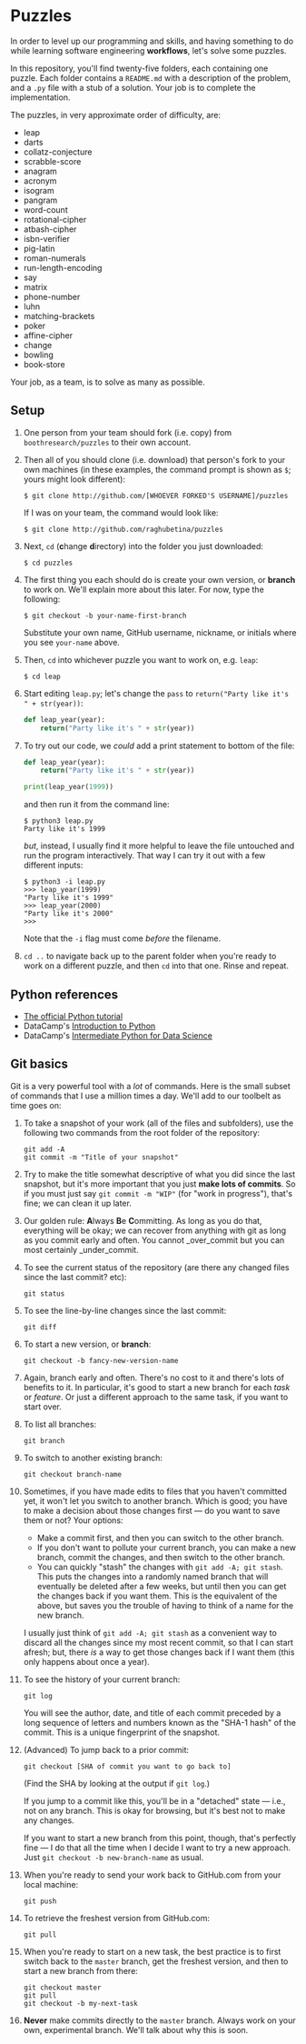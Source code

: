 # Puzzles

In order to level up our programming and skills, and having something to do while learning software engineering **workflows**, let's solve some puzzles.

In this repository, you'll find twenty-five folders, each containing one puzzle. Each folder contains a `README.md` with a description of the problem, and a `.py` file with a stub of a solution. Your job is to complete the implementation.

The puzzles, in very approximate order of difficulty, are:

 - leap
 - darts
 - collatz-conjecture
 - scrabble-score
 - anagram
 - acronym
 - isogram
 - pangram
 - word-count
 - rotational-cipher
 - atbash-cipher
 - isbn-verifier
 - pig-latin
 - roman-numerals
 - run-length-encoding
 - say
 - matrix
 - phone-number
 - luhn
 - matching-brackets
 - poker
 - affine-cipher
 - change
 - bowling
 - book-store

Your job, as a team, is to solve as many as possible.

## Setup
 
 1. One person from your team should fork (i.e. copy) from `boothresearch/puzzles` to their own account.
 1. Then all of you should clone (i.e. download) that person's fork to your own machines (in these examples, the command prompt is shown as `$`; yours might look different):

    ```
    $ git clone http://github.com/[WHOEVER FORKED'S USERNAME]/puzzles
    ```

    If I was on your team, the command would look like:

    ```
    $ git clone http://github.com/raghubetina/puzzles
    ```

 1. Next, `cd` (**c**hange **d**irectory) into the folder you just downloaded:

    ```
    $ cd puzzles
    ```

 1. The first thing you each should do is create your own version, or **branch** to work on. We'll explain more about this later. For now, type the following:

    ```
    $ git checkout -b your-name-first-branch
    ```

    Substitute your own name, GitHub username, nickname, or initials where you see `your-name` above.

 1. Then, `cd` into whichever puzzle you want to work on, e.g. `leap`:

    ```
    $ cd leap
    ```
 1. Start editing `leap.py`; let's change the `pass` to `return("Party like it's " + str(year))`:

    ```python
    def leap_year(year):
        return("Party like it's " + str(year))
    ```

 1. To try out our code, we _could_ add a print statement to bottom of the file:

    ```python
    def leap_year(year):
        return("Party like it's " + str(year))
    
    print(leap_year(1999))
    ```

    and then run it from the command line:

    ```
    $ python3 leap.py
    Party like it's 1999
    ```

    _but_, instead, I usually find it more helpful to leave the file untouched and run the program interactively. That way I can try it out with a few different inputs:

    ```
    $ python3 -i leap.py
    >>> leap_year(1999)
    "Party like it's 1999"
    >>> leap_year(2000)
    "Party like it's 2000"
    >>>
    ```

    Note that the `-i` flag must come _before_ the filename.

 1. `cd ..` to navigate back up to the parent folder when you're ready to work on a different puzzle, and then `cd` into that one. Rinse and repeat.

## Python references

 - [The official Python tutorial](https://docs.python.org/3/tutorial/)
 - DataCamp's [Introduction to Python](https://www.datacamp.com/courses/intro-to-python-for-data-science)
 - DataCamp's [Intermediate Python for Data Science](https://www.datacamp.com/courses/intermediate-python-for-data-science)

## Git basics

Git is a very powerful tool with a _lot_ of commands. Here is the small subset of commands that I use a million times a day. We'll add to our toolbelt as time goes on:

 1. To take a snapshot of your work (all of the files and subfolders), use the following two commands from the root folder of the repository:

    ```
    git add -A
    git commit -m "Title of your snapshot"
    ```

 1. Try to make the title somewhat descriptive of what you did since the last snapshot, but it's more important that you just **make lots of commits**. So if you must just say `git commit -m "WIP"` (for "work in progress"), that's fine; we can clean it up later.
 1. Our golden rule: **A**lways **B**e **C**ommitting. As long as you do that, everything will be okay; we can recover from anything with git as long as you commit early and often. You cannot _over_commit but you can most certainly _under_commit.
 1. To see the current status of the repository (are there any changed files since the last commit? etc):

    ```
    git status
    ```
 
 1. To see the line-by-line changes since the last commit:

    ```
    git diff
    ```

 1. To start a new version, or **branch**:

    ```
    git checkout -b fancy-new-version-name
    ```
 1. Again, branch early and often. There's no cost to it and there's lots of benefits to it. In particular, it's good to start a new branch for each _task_ or _feature_. Or just a different approach to the same task, if you want to start over.
 1. To list all branches:

    ```
    git branch
    ```

 1. To switch to another existing branch:

    ```
    git checkout branch-name
    ```

 1. Sometimes, if you have made edits to files that you haven't committed yet, it won't let you switch to another branch. Which is good; you have to make a decision about those changes first — do you want to save them or not? Your options:

    - Make a commit first, and then you can switch to the other branch.
    - If you don't want to pollute your current branch, you can make a new branch, commit the changes, and then switch to the other branch.
    - You can quickly "stash" the changes with `git add -A; git stash`. This puts the changes into a randomly named branch that will eventually be deleted after a few weeks, but until then you can get the changes back if you want them. This is the equivalent of the above, but saves you the trouble of having to think of a name for the new branch.
    
    I usually just think of `git add -A; git stash` as a convenient way to discard all the changes since my most recent commit, so that I can start afresh; but, there _is_ a way to get those changes back if I want them (this only happens about once a year).
 
 1. To see the history of your current branch:

    ```
    git log
    ```

    You will see the author, date, and title of each commit preceded by a long sequence of letters and numbers known as the "SHA-1 hash" of the commit. This is a unique fingerprint of the snapshot.

 1. (Advanced) To jump back to a prior commit:

    ```
    git checkout [SHA of commit you want to go back to]
    ```

    (Find the SHA by looking at the output if `git log`.)

    If you jump to a commit like this, you'll be in a "detached" state — i.e., not on any branch. This is okay for browsing, but it's best not to make any changes.

    If you want to start a new branch from this point, though, that's perfectly fine — I do that all the time when I decide I want to try a new approach. Just `git checkout -b new-branch-name` as usual.

 1. When you're ready to send your work back to GitHub.com from your local machine:

    ```
    git push
    ```
 1. To retrieve the freshest version from GitHub.com:

    ```
    git pull
    ```

 1. When you're ready to start on a new task, the best practice is to first switch back to the `master` branch, get the freshest version, and then to start a new branch from there:

    ```
    git checkout master
    git pull
    git checkout -b my-next-task
    ```

 1. **Never** make commits directly to the `master` branch. Always work on your own, experimental branch. We'll talk about why this is soon.
